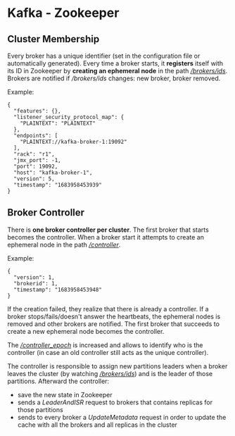 # Kafka - Zookeeper

## Cluster Membership

Every broker has a unique identifier (set in the configuration file or automatically generated). Every time a broker starts,
it **registers** itself with its ID in Zookeeper by **creating an ephemeral node** in the path _[/brokers/ids](http://localhost:8083/editor/data?path=%2Fbrokers%2Fids)_.
Brokers are notified if _/brokers/ids_ changes: new broker, broker removed.

Example:
````
{
  "features": {},
  "listener_security_protocol_map": {
    "PLAINTEXT": "PLAINTEXT"
  },
  "endpoints": [
    "PLAINTEXT://kafka-broker-1:19092"
  ],
  "rack": "r1",
  "jmx_port": -1,
  "port": 19092,
  "host": "kafka-broker-1",
  "version": 5,
  "timestamp": "1683958453939"
}
````


## Broker Controller

There is **one broker controller per cluster**. The first broker that starts becomes the controller. When a broker start
it attempts to create an ephemeral node in the path _[/controller](http://localhost:8083/editor/data?path=%2Fcontroller)_.

Example:
````
{
  "version": 1,
  "brokerid": 1,
  "timestamp": "1683958453948"
}
````

If the creation failed, they realize that there is already a controller. If a broker stops/fails/doesn't answer the heartbeats, the ephemeral nodes is removed and 
other brokers are notified. The first broker that succeeds to create a new ephemeral node becomes the controller. 

The _[/controller_epoch](http://localhost:8083/editor/data?path=%2Fcontroller_epoch)_ is increased and allows to identify who is the controller (in case an old controller still acts as the unique controller).

The controller is responsible to assign new partitions leaders when a broker leaves the cluster (by watching _[/brokers/ids](http://localhost:8083/editor/data?path=%2Fbrokers%2Fids)_) and is 
the leader of those partitions. Afterward the controller:
* save the new state in Zookeeper
* sends a _LeaderAndISR_ request to brokers that contains replicas for those partitions
* sends to every broker a _UpdateMetadata_ request in order to update the cache with all the brokers and all replicas in the cluster